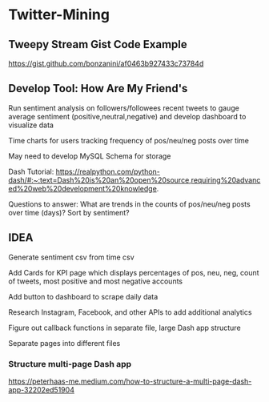 # Twitter-Mining

## Tweepy Stream Gist Code Example
https://gist.github.com/bonzanini/af0463b927433c73784d


## Develop Tool: How Are My Friend's
Run sentiment analysis on followers/followees recent tweets to gauge average sentiment (positive,neutral,negative) and develop dashboard to visualize data

Time charts for users tracking frequency of pos/neu/neg posts over time

May need to develop MySQL Schema for storage

Dash Tutorial:
https://realpython.com/python-dash/#:~:text=Dash%20is%20an%20open%20source,requiring%20advanced%20web%20development%20knowledge.

Questions to answer:
What are trends in the counts of pos/neu/neg posts over time (days)?
Sort by sentiment?

## IDEA
Generate sentiment csv from time csv

Add Cards for KPI page which displays percentages of pos, neu, neg, count of tweets, most positive and most negative accounts

Add button to dashboard to scrape daily data

Research Instagram, Facebook, and other APIs to add additional analytics

Figure out callback functions in separate file, large Dash app structure

Separate pages into different files

### Structure multi-page Dash app
https://peterhaas-me.medium.com/how-to-structure-a-multi-page-dash-app-32202ed51904